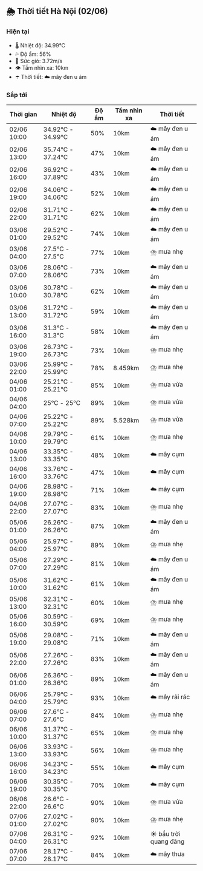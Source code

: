 ## 🌦️ Thời tiết Hà Nội (02/06)

### Hiện tại

- 🌡️ Nhiệt độ: 34.99℃
- 💦 Độ ẩm: 56%
- 💨 Sức gió: 3.72m/s
- 👁️ Tầm nhìn xa: 10km
- ☂️ Thời tiết: ☁️ mây đen u ám

### Sắp tới

| Thời gian | Nhiệt độ | Độ ẩm | Tầm nhìn xa | Thời tiết |
| --- | --- | --- | --- | --- |
| 02/06 10:00 | 34.92℃ - 34.99℃ | 50% | 10km | ☁️ mây đen u ám |
| 02/06 13:00 | 35.74℃ - 37.24℃ | 47% | 10km | ☁️ mây đen u ám |
| 02/06 16:00 | 36.92℃ - 37.89℃ | 43% | 10km | ☁️ mây đen u ám |
| 02/06 19:00 | 34.06℃ - 34.06℃ | 52% | 10km | ☁️ mây đen u ám |
| 02/06 22:00 | 31.71℃ - 31.71℃ | 62% | 10km | ☁️ mây đen u ám |
| 03/06 01:00 | 29.52℃ - 29.52℃ | 74% | 10km | ☁️ mây đen u ám |
| 03/06 04:00 | 27.5℃ - 27.5℃ | 77% | 10km | ⛈️ mưa nhẹ |
| 03/06 07:00 | 28.06℃ - 28.06℃ | 73% | 10km | ☁️ mây đen u ám |
| 03/06 10:00 | 30.78℃ - 30.78℃ | 62% | 10km | ☁️ mây đen u ám |
| 03/06 13:00 | 31.72℃ - 31.72℃ | 59% | 10km | ☁️ mây đen u ám |
| 03/06 16:00 | 31.3℃ - 31.3℃ | 58% | 10km | ☁️ mây đen u ám |
| 03/06 19:00 | 26.73℃ - 26.73℃ | 73% | 10km | ⛈️ mưa nhẹ |
| 03/06 22:00 | 25.99℃ - 25.99℃ | 78% | 8.459km | ⛈️ mưa nhẹ |
| 04/06 01:00 | 25.21℃ - 25.21℃ | 85% | 10km | ⛈️ mưa vừa |
| 04/06 04:00 | 25℃ - 25℃ | 89% | 10km | ⛈️ mưa vừa |
| 04/06 07:00 | 25.22℃ - 25.22℃ | 89% | 5.528km | ⛈️ mưa vừa |
| 04/06 10:00 | 29.79℃ - 29.79℃ | 61% | 10km | ⛈️ mưa nhẹ |
| 04/06 13:00 | 33.35℃ - 33.35℃ | 48% | 10km | ☁️ mây cụm |
| 04/06 16:00 | 33.76℃ - 33.76℃ | 47% | 10km | ☁️ mây cụm |
| 04/06 19:00 | 28.98℃ - 28.98℃ | 71% | 10km | ☁️ mây cụm |
| 04/06 22:00 | 27.07℃ - 27.07℃ | 83% | 10km | ⛈️ mưa nhẹ |
| 05/06 01:00 | 26.26℃ - 26.26℃ | 87% | 10km | ☁️ mây đen u ám |
| 05/06 04:00 | 25.97℃ - 25.97℃ | 89% | 10km | ⛈️ mưa nhẹ |
| 05/06 07:00 | 27.29℃ - 27.29℃ | 81% | 10km | ☁️ mây đen u ám |
| 05/06 10:00 | 31.62℃ - 31.62℃ | 61% | 10km | ☁️ mây đen u ám |
| 05/06 13:00 | 32.31℃ - 32.31℃ | 60% | 10km | ⛈️ mưa nhẹ |
| 05/06 16:00 | 30.59℃ - 30.59℃ | 69% | 10km | ⛈️ mưa nhẹ |
| 05/06 19:00 | 29.08℃ - 29.08℃ | 71% | 10km | ☁️ mây đen u ám |
| 05/06 22:00 | 27.26℃ - 27.26℃ | 83% | 10km | ☁️ mây đen u ám |
| 06/06 01:00 | 26.36℃ - 26.36℃ | 89% | 10km | ☁️ mây đen u ám |
| 06/06 04:00 | 25.79℃ - 25.79℃ | 93% | 10km | ☁️ mây rải rác |
| 06/06 07:00 | 27.6℃ - 27.6℃ | 84% | 10km | ⛈️ mưa nhẹ |
| 06/06 10:00 | 31.37℃ - 31.37℃ | 65% | 10km | ⛈️ mưa nhẹ |
| 06/06 13:00 | 33.93℃ - 33.93℃ | 56% | 10km | ⛈️ mưa nhẹ |
| 06/06 16:00 | 34.23℃ - 34.23℃ | 55% | 10km | ☁️ mây cụm |
| 06/06 19:00 | 30.35℃ - 30.35℃ | 70% | 10km | ☁️ mây cụm |
| 06/06 22:00 | 26.6℃ - 26.6℃ | 90% | 10km | ⛈️ mưa vừa |
| 07/06 01:00 | 27.02℃ - 27.02℃ | 90% | 10km | ⛈️ mưa nhẹ |
| 07/06 04:00 | 26.31℃ - 26.31℃ | 92% | 10km | ☀️ bầu trời quang đãng |
| 07/06 07:00 | 28.17℃ - 28.17℃ | 84% | 10km | ☁️ mây thưa |
